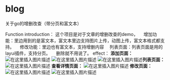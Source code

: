 # blog
关于go的增删改查（带分页和富文本）

Function introduction：
这个项目是对于文章的增删改查的demo，
&ensp;&ensp;增加功能：里边用到的是富文本，富文本里边支持图片上传，动图上传，富文本格式都支持。
&ensp;&ensp;修改功能：里边也有富文本，支持增删内容
&ensp;&ensp;列表页面：列表页面是用的layui插件，支持分页。
&ensp;&ensp;删除就不用说了。
effect：
**添加页面：**
![在这里插入图片描述](https://img-blog.csdnimg.cn/20200408101758990.png?x-oss-process=image/watermark,type_ZmFuZ3poZW5naGVpdGk,shadow_10,text_aHR0cHM6Ly9ibG9nLmNzZG4ubmV0L20wXzM4MTAxMTA1,size_16,color_FFFFFF,t_70)
![在这里插入图片描述](https://img-blog.csdnimg.cn/20200408101815152.png?x-oss-process=image/watermark,type_ZmFuZ3poZW5naGVpdGk,shadow_10,text_aHR0cHM6Ly9ibG9nLmNzZG4ubmV0L20wXzM4MTAxMTA1,size_16,color_FFFFFF,t_70)
![在这里插入图片描述](https://img-blog.csdnimg.cn/20200408101827182.png?x-oss-process=image/watermark,type_ZmFuZ3poZW5naGVpdGk,shadow_10,text_aHR0cHM6Ly9ibG9nLmNzZG4ubmV0L20wXzM4MTAxMTA1,size_16,color_FFFFFF,t_70)**列表页面：**
![在这里插入图片描述](https://img-blog.csdnimg.cn/20200408101927118.png?x-oss-process=image/watermark,type_ZmFuZ3poZW5naGVpdGk,shadow_10,text_aHR0cHM6Ly9ibG9nLmNzZG4ubmV0L20wXzM4MTAxMTA1,size_16,color_FFFFFF,t_70)
**查看详情页面：**
![在这里插入图片描述](https://img-blog.csdnimg.cn/20200408103131170.png?x-oss-process=image/watermark,type_ZmFuZ3poZW5naGVpdGk,shadow_10,text_aHR0cHM6Ly9ibG9nLmNzZG4ubmV0L20wXzM4MTAxMTA1,size_16,color_FFFFFF,t_70)
**修改页面：**
![在这里插入图片描述](https://img-blog.csdnimg.cn/20200408103036369.png?x-oss-process=image/watermark,type_ZmFuZ3poZW5naGVpdGk,shadow_10,text_aHR0cHM6Ly9ibG9nLmNzZG4ubmV0L20wXzM4MTAxMTA1,size_16,color_FFFFFF,t_70)
![在这里插入图片描述](https://img-blog.csdnimg.cn/20200408102910186.png?x-oss-process=image/watermark,type_ZmFuZ3poZW5naGVpdGk,shadow_10,text_aHR0cHM6Ly9ibG9nLmNzZG4ubmV0L20wXzM4MTAxMTA1,size_16,color_FFFFFF,t_70)


